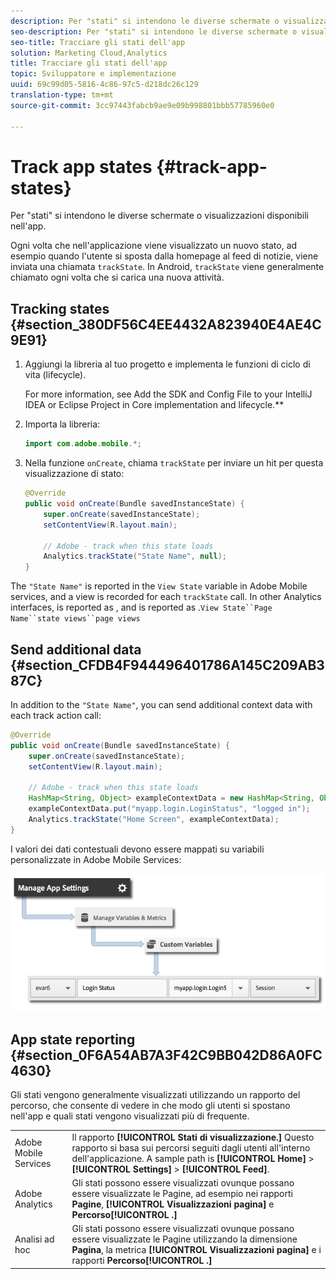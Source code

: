 ```yaml
---
description: Per "stati" si intendono le diverse schermate o visualizzazioni disponibili nell'app.
seo-description: Per "stati" si intendono le diverse schermate o visualizzazioni disponibili nell'app.
seo-title: Tracciare gli stati dell'app
solution: Marketing Cloud,Analytics
title: Tracciare gli stati dell'app
topic: Sviluppatore e implementazione
uuid: 69c99d05-5816-4c86-97c5-d218dc26c129
translation-type: tm+mt
source-git-commit: 3cc97443fabcb9ae9e09b998801bbb57785960e0

---
```



# Track app states {#track-app-states}

Per "stati" si intendono le diverse schermate o visualizzazioni disponibili nell'app.

Ogni volta che nell'applicazione viene visualizzato un nuovo stato, ad esempio quando l'utente si sposta dalla homepage al feed di notizie, viene inviata una chiamata `trackState`. In Android, `trackState` viene generalmente chiamato ogni volta che si carica una nuova attività.

## Tracking states {#section_380DF56C4EE4432A823940E4AE4C9E91}

1. Aggiungi la libreria al tuo progetto e implementa le funzioni di ciclo di vita (lifecycle).

   For more information, see Add the SDK and Config File to your IntelliJ IDEA or Eclipse Project in Core implementation and lifecycle.**[](/help/android/getting-started/dev-qs.md)

1. Importa la libreria:

   ```java
   import com.adobe.mobile.*;
   ```

1. Nella funzione `onCreate`, chiama `trackState` per inviare un hit per questa visualizzazione di stato:

   ```java
   @Override 
   public void onCreate(Bundle savedInstanceState) { 
       super.onCreate(savedInstanceState); 
       setContentView(R.layout.main); 
   
       // Adobe - track when this state loads 
       Analytics.trackState("State Name", null); 
   }
   ```

The `"State Name"` is reported in the `View State` variable in Adobe Mobile services, and a view is recorded for each `trackState` call. In other Analytics interfaces,  is reported as , and  is reported as .`View State``Page Name``state views``page views`

## Send additional data {#section_CFDB4F944496401786A145C209AB387C}

In addition to the `"State Name"`, you can send additional context data with each track action call:

```java
@Override 
public void onCreate(Bundle savedInstanceState) { 
    super.onCreate(savedInstanceState); 
    setContentView(R.layout.main); 
  
    // Adobe - track when this state loads 
    HashMap<String, Object> exampleContextData = new HashMap<String, Object>(); 
    exampleContextData.put("myapp.login.LoginStatus", "logged in"); 
    Analytics.trackState("Home Screen", exampleContextData); 
}
```

I valori dei dati contestuali devono essere mappati su variabili personalizzate in Adobe Mobile Services:

![](assets/map-variable-context-state.png)

## App state reporting {#section_0F6A54AB7A3F42C9BB042D86A0FC4630}

Gli stati vengono generalmente visualizzati utilizzando un rapporto del percorso, che consente di vedere in che modo gli utenti si spostano nell'app e quali stati vengono visualizzati più di frequente.

|  |  |
|--- |--- |
| Adobe Mobile Services | Il rapporto **[!UICONTROL Stati di visualizzazione.]** Questo rapporto si basa sui percorsi seguiti dagli utenti all'interno dell'applicazione. A sample path is  **[!UICONTROL Home]**  &gt;  **[!UICONTROL Settings]**  &gt; **[!UICONTROL Feed]**. |
| Adobe Analytics | Gli stati possono essere visualizzati ovunque possano essere visualizzate le Pagine, ad esempio nei rapporti **Pagine**, **[!UICONTROL Visualizzazioni pagina]** e **Percorso[!UICONTROL .]** |
| Analisi ad hoc | Gli stati possono essere visualizzati ovunque possano essere visualizzate le Pagine utilizzando la dimensione **Pagina**, la metrica **[!UICONTROL Visualizzazioni pagina]** e i rapporti **Percorso[!UICONTROL .]** |


